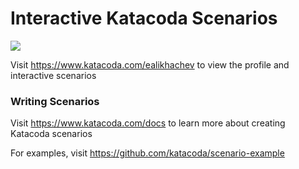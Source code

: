 # Interactive Katacoda Scenarios

[![](http://shields.katacoda.com/katacoda/ealikhachev/count.svg)](https://www.katacoda.com/ealikhachev "Get your profile on Katacoda.com")

Visit https://www.katacoda.com/ealikhachev to view the profile and interactive scenarios

### Writing Scenarios
Visit https://www.katacoda.com/docs to learn more about creating Katacoda scenarios

For examples, visit https://github.com/katacoda/scenario-example
